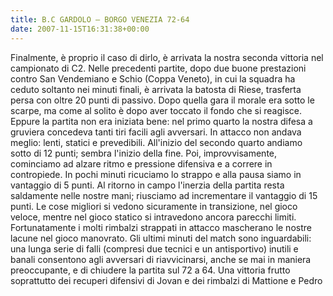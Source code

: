 ```yaml
---
title: B.C GARDOLO – BORGO VENEZIA 72-64
date: 2007-11-15T16:31:38+00:00
---
```

Finalmente, è proprio il caso di dirlo, è arrivata la nostra seconda vittoria nel campionato di C2. Nelle precedenti partite, dopo due buone prestazioni contro San Vendemiano e Schio (Coppa Veneto), in cui la squadra ha ceduto soltanto nei minuti finali, è arrivata la batosta di Riese, trasferta persa con oltre 20 punti di passivo. Dopo quella gara il morale era sotto le scarpe, ma come al solito è dopo aver toccato il fondo che si reagisce. Eppure la partita non era iniziata bene: nel primo quarto la nostra difesa a gruviera concedeva tanti tiri facili agli avversari. In attacco non andava meglio: lenti, statici e prevedibili. All'inizio del secondo quarto andiamo sotto di 12 punti; sembra l'inizio della fine. Poi, improvvisamente, cominciamo ad alzare ritmo e pressione difensiva e a correre in contropiede. In pochi minuti ricuciamo lo strappo e alla pausa siamo in vantaggio di 5 punti. Al ritorno in campo l'inerzia della partita resta saldamente nelle nostre mani; riusciamo ad incrementare il vantaggio di 15 punti. Le cose migliori si vedono sicuramente in transizione, nel gioco veloce, mentre nel gioco statico si intravedono ancora parecchi limiti. Fortunatamente i molti rimbalzi strappati in attacco mascherano le nostre lacune nel gioco manovrato. Gli ultimi minuti del match sono inguardabili: una lunga serie di falli (compresi due tecnici e un antisportivo) inutili e banali consentono agli avversari di riavvicinarsi, anche se mai in maniera preoccupante, e di chiudere la partita sul 72 a 64. Una vittoria frutto soprattutto dei recuperi difensivi di Jovan e dei rimbalzi di Mattione e Pedro